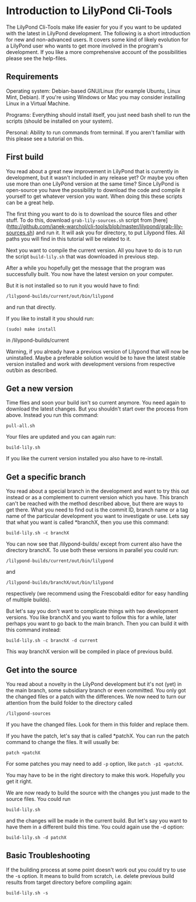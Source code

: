Introduction to LilyPond Cli-Tools
==================================

The LilyPond Cli-Tools make life easier for you if you want to be updated with the latest in LilyPond development. The following is a short introduction for new and non-advanced users. It covers some kind of likely evolution for a LilyPond user who wants to get more involved in the program's development. If you like a more comprehensive account of the possibilities please see the help-files.

Requirements
------------

Operating system:
Debian-based GNU/Linux (for example Ubuntu, Linux Mint, Debian).
If you're using Windows or Mac you may consider installing Linux in a Virtual Machine.

Programs: Everything should install itself, you just need bash shell to run the scripts (should be installed on your system).

Personal: Ability to run commands from terminal. If you aren't familiar with this please see a tutorial on this.


First build
-----------

You read about a great new improvement in LilyPond that is currently in development, but it wasn't included in any release yet?  Or maybe you often use more than one LilyPond version at the same time?  Since LilyPond is open-source you have the possibility to download the code and compile it yourself to get whatever version you want. When doing this these scripts can be a great help.

The first thing you want to do is to download the source files and other stuff.
To do this, download `grab-lily-sources.sh` script from [here]
(http://github.com/janek-warchol/cli-tools/blob/master/lilypond/grab-lily-sources.sh)
and run it. It will ask you for directory, to put Lilypond files. All paths you will find in this tutorial will be related to it.

Next you want to compile the current version. All you have to do is to run the script `build-lily.sh` that was downloaded in previous step.

After a while you hopefully get the message that the program was successfully built. You now have the latest version on your computer.

But it is not installed so to run it you would have to find:

    /lilypond-builds/current/out/bin/lilypond

and run that directly.

If you like to install it you should run:

    (sudo) make install

in /lilypond-builds/current

Warning, if you already have a previous version of Lilypond that will now be uninstalled. Maybe a preferable solution would be to have the latest stable version installed and work with development versions from respective out/bin as described.

## Get a new version
Time flies and soon your build isn't so current anymore. You need again to download the latest changes. But you shouldn't start over the process from above. Instead you run this command:

    pull-all.sh

Your files are updated and you can again run:

    build-lily.sh

If you like the current version installed you also have to re-install.

## Get a specific branch
You read about a special branch in the development and want to try this out instead or as a complement to current version which you have. This branch can't be reached with the method described above, but there are ways to get there. What you need to find out is the commit ID, branch name or a tag name of the particular development you want to investigate or use. Lets say that what you want is called *branchX, then you use this command:

    build-lily.sh -c branchX

You can now see that /lilypond-builds/ except from current also have the directory branchX. To use both these versions in parallel you could run:

    /lilypond-builds/current/out/bin/lilypond

and

    /lilypond-builds/branchX/out/bin/lilypond

respectively (we recommend using the Frescobaldi editor for easy handling of multiple builds).

But let's say you don't want to complicate things with two development versions. You like branchX and you want to follow this for a while, later perhaps you want to go back to the main branch. Then you can build it with this command instead:

    build-lily.sh -c branchX -d current

This way branchX version will be compiled in place of previous build.

## Get into the source
You read about a novelty in the LilyPond development but it's not (yet) in the main branch, some subsidiary branch or even committed. You only got the changed files or a patch with the differences. We now need to turn our attention from the build folder to the directory called

    /lilypond-sources

If you have the changed files. Look for them in this folder and replace them.

If you have the patch, let's say that is called *patchX. You can run the patch command to change the files. It will usually be:

    patch <patchX

For some patches you may need to add `-p` option, like `patch -p1 <patchX`.

You may have to be in the right directory to make this work. Hopefully you get it right.

We are now ready to build the source with the changes you just made to the source files. You could run

    build-lily.sh

and the changes will be made in the current build. But let's say you want to have them in a different build this time. You could again use the -d option:

    build-lily.sh -d patchX

## Basic Troubleshooting
If the building process at some point doesn't work out you could try to use the -s option. It means to build from scratch, i.e. delete previous build results from target directory before compiling again:

    build-lily.sh -s
